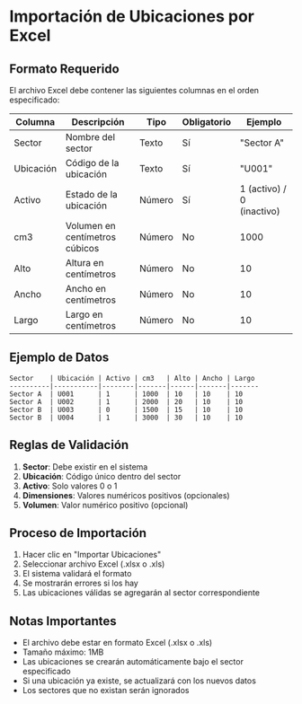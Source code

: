 # Importación de Ubicaciones por Excel

## Formato Requerido

El archivo Excel debe contener las siguientes columnas en el orden especificado:

| Columna | Descripción | Tipo | Obligatorio | Ejemplo |
|---------|-------------|------|-------------|---------|
| Sector | Nombre del sector | Texto | Sí | "Sector A" |
| Ubicación | Código de la ubicación | Texto | Sí | "U001" |
| Activo | Estado de la ubicación | Número | Sí | 1 (activo) / 0 (inactivo) |
| cm3 | Volumen en centímetros cúbicos | Número | No | 1000 |
| Alto | Altura en centímetros | Número | No | 10 |
| Ancho | Ancho en centímetros | Número | No | 10 |
| Largo | Largo en centímetros | Número | No | 10 |

## Ejemplo de Datos

```
Sector    | Ubicación | Activo | cm3   | Alto | Ancho | Largo
----------|-----------|--------|-------|------|-------|-------
Sector A  | U001      | 1      | 1000  | 10   | 10    | 10
Sector A  | U002      | 1      | 2000  | 20   | 10    | 10
Sector B  | U003      | 0      | 1500  | 15   | 10    | 10
Sector B  | U004      | 1      | 3000  | 30   | 10    | 10
```

## Reglas de Validación

1. **Sector**: Debe existir en el sistema
2. **Ubicación**: Código único dentro del sector
3. **Activo**: Solo valores 0 o 1
4. **Dimensiones**: Valores numéricos positivos (opcionales)
5. **Volumen**: Valor numérico positivo (opcional)

## Proceso de Importación

1. Hacer clic en "Importar Ubicaciones"
2. Seleccionar archivo Excel (.xlsx o .xls)
3. El sistema validará el formato
4. Se mostrarán errores si los hay
5. Las ubicaciones válidas se agregarán al sector correspondiente

## Notas Importantes

- El archivo debe estar en formato Excel (.xlsx o .xls)
- Tamaño máximo: 1MB
- Las ubicaciones se crearán automáticamente bajo el sector especificado
- Si una ubicación ya existe, se actualizará con los nuevos datos
- Los sectores que no existan serán ignorados 